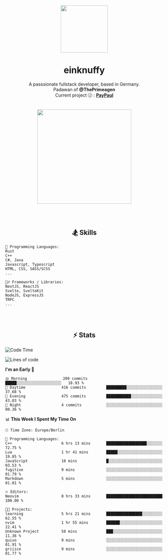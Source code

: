 <p align="center">
   <br />
   <a href="https://github.com/einKnuffy" target="_blank"><img width="150px" src="https://avatars.githubusercontent.com/u/66639485?s=400&u=fc9b6f7cbddb6dfbb93dc63483f7fc7aee75ac2e&v=4" /></a>
   <h1 align="center"><b>einknuffy</b></h1>
   <p align="center">A passsionate fullstack developer, based in Germany. <br/>
   Padawan of <b>@ThePrimeagen</b> <br/>
   Current project 🕜 : <b><a href="https://github.com/einKnuffy/paypaul">PayPaul</a></b><br/><br/>
      
   <p align="center">
      <img src="https://lanyard.cnrad.dev/api/675737917200662539" alt="" width="300px" /></p>
   </p>
</p>

<br/><br/>

<p align="center">
     <h2 align="center"><b>🏂 Skills</b></h2>
      <p align="center">
<!-- <p align="center"><b>That's it. Thanks for reading my profile 🤓</b></p>
<p align="center">
<img align="center" width="150px" src="https://i.kym-cdn.com/entries/icons/facebook/000/016/546/hidethepainharold.jpg" /></p><br/><br/> -->

```text
💬 Programming Languages:
Rust
C++
C#, Java
Javascript, Typescript
HTML, CSS, SASS/SCSS
...

🤹‍♂️ Frameworks / Libraries:
NextJS, ReactJS
Svelte, SvelteKit
NodeJS, ExpressJS
TRPC
...
```
</p>
</p>

<br/><br/>

<p align="center">
    <h2 align="center"><b>⚡ Stats</b></h2>
    <p align="center">

<!--START_SECTION:waka-->
![Code Time](http://img.shields.io/badge/Code%20Time-13%20hrs%2023%20mins-blue)

![Lines of code](https://img.shields.io/badge/From%20Hello%20World%20I%27ve%20Written-8.1%20million%20lines%20of%20code-blue)

**I'm an Early 🐤** 

```text
🌞 Morning                209 commits         █████░░░░░░░░░░░░░░░░░░░░   18.93 % 
🌆 Daytime                416 commits         █████████░░░░░░░░░░░░░░░░   37.68 % 
🌃 Evening                475 commits         ███████████░░░░░░░░░░░░░░   43.03 % 
🌙 Night                  4 commits           ░░░░░░░░░░░░░░░░░░░░░░░░░   00.36 % 
```


📊 **This Week I Spent My Time On** 

```text
🕑︎ Time Zone: Europe/Berlin

💬 Programming Languages: 
C++                      6 hrs 13 mins       ██████████████████░░░░░░░   72.75 % 
Lua                      1 hr 41 mins        █████░░░░░░░░░░░░░░░░░░░░   19.85 % 
JavaScript               18 mins             █░░░░░░░░░░░░░░░░░░░░░░░░   03.53 % 
fugitive                 9 mins              ░░░░░░░░░░░░░░░░░░░░░░░░░   01.79 % 
Markdown                 5 mins              ░░░░░░░░░░░░░░░░░░░░░░░░░   01.01 % 

🔥 Editors: 
Neovim                   8 hrs 33 mins       █████████████████████████   100.00 % 

🐱‍💻 Projects: 
learning                 5 hrs 21 mins       ████████████████░░░░░░░░░   62.55 % 
nvim                     1 hr 55 mins        ██████░░░░░░░░░░░░░░░░░░░   22.41 % 
Unknown Project          58 mins             ███░░░░░░░░░░░░░░░░░░░░░░   11.36 % 
quixo                    9 mins              ░░░░░░░░░░░░░░░░░░░░░░░░░   01.91 % 
griiice                  9 mins              ░░░░░░░░░░░░░░░░░░░░░░░░░   01.77 % 
```


<!--END_SECTION:waka-->

   </p>
</p>

<br/>
